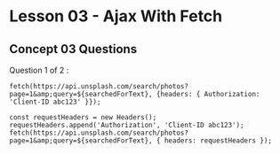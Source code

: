 # Lesson 03 - Ajax With Fetch

## Concept 03 Questions

Question 1 of 2 :

`fetch(https://api.unsplash.com/search/photos?page=1&amp;query=${searchedForText}, {headers: { Authorization: 'Client-ID abc123' }});`

`const requestHeaders = new Headers(); requestHeaders.append('Authorization', 'Client-ID abc123'); fetch(https://api.unsplash.com/search/photos?page=1&amp;query=${searchedForText}, { headers: requestHeaders });`